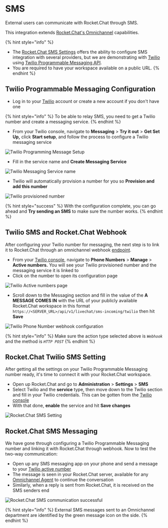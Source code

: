 # SMS

External users can communicate with Rocket.Chat through SMS.

This integration extends [Rocket.Chat's Omnichannel](../../omnichannel/) capabilities.

{% hint style="info" %}
* The [Rocket.Chat SMS Settings](../../administration/admin-panel/settings/sms.md) offers the ability to configure SMS integration with several providers, but we are demonstrating with [Twilio ](https://www.twilio.com/)using [Twilio Programmable Messaging API](https://www.twilio.com/messaging).
* You are required to have your workspace available on a public URL.
{% endhint %}

## Twilio Programmable Messaging Configuration

* Log in to your [Twilio](https://www.twilio.com/) account or create a new account if you don't have one

{% hint style="info" %}
To be able to relay SMS, you need to get a Twilio number and create a messaging service.
{% endhint %}

* From your Twilio console, navigate to **Messaging** > **Try it out** > **Get Set Up,** click **Start setup**, and follow the process to configure a Twilio messaging service

![Twilio Programming Message Setup](<../../../.gitbook/assets/Twilio Programming Message Setup.png>)

* Fill in the service name and **Create Messaging Service**

![Twilio Messaging Service name](<../../../.gitbook/assets/Twilio Messaging Service name>)

* Twilio will automatically provision a number for you so **Provision and add this number**

![Twilio provisioned number](<../../../.gitbook/assets/Twilio provisioned number>)

{% hint style="success" %}
With the configuration complete, you can go ahead and **Try sending an SMS** to make sure the number works.
{% endhint %}

## Twilio SMS and Rocket.Chat Webhook

After configuring your Twilio number for messaging, the next step is to link it to Rocket.Chat through an omnichannel webhook [endpoint](https://developer.rocket.chat/reference/api/rest-api/endpoints/omnichannel/omnichannel-endpoints/sms-incoming-twilio).

* From your [Twilio console](https://console.twilio.com/), navigate to **Phone Numbers** > **Manage** > **Active numbers.** You will see your Twilio provisioned number and the messaging service it is linked to
* Click on the number to open its configuration page

![Twilio Active numbers page](<../../../.gitbook/assets/Twilio Active numbers page>)

* Scroll down to the Messaging section and fill in the value of the **A MESSAGE COMES IN** with the URL of your publicly available Rocket.Chat workspace in this format `https://<SERVER_URL>/api/v1/livechat/sms-incoming/twilio` then hit **Save**

![Twilio Phone Number webhook configuration](<../../../.gitbook/assets/Twilio Phone Number webhook configuration>)

{% hint style="info" %}
Make sure the action type selected above is _`Webhook`_ and the method is _`HTTP POST`_
{% endhint %}

## Rocket.Chat Twilio SMS Setting

After getting all the settings on your Twilio Programmable Messaging number ready, it's time to connect it with your Rocket.Chat workspace.

* Open up Rocket.Chat and go to **Administration** > **Settings** > **SMS**
* Select Twilio and the **service** type, then move down to the Twilio section and fill in your Twilio credentials. This can be gotten from the [Twilio console](https://console.twilio.com/)
* With that done, **enable** the service and hit **Save changes**

![Rocket.Chat SMS Setting](<../../../.gitbook/assets/Rocket.Chat SMS Setting>)

## Rocket.Chat SMS Messaging

We have gone through configuring a Twilio Programmable Messaging number and linking it with Rocket.Chat through webhook. Now to test the two-way communication:

* Open up any SMS messaging app on your phone and send a message to your [Twilio active number](https://console.twilio.com/us1/develop/phone-numbers)
* The message is seen in your Rocket.Chat server, available for any [Omnichannel Agent](../../omnichannel/agents.md) to continue the conversation
* Similarly, when a reply is sent from Rocket.Chat, it is received on the SMS senders end

![Rocket.Chat SMS communication successful](<../../../.gitbook/assets/Rocket.Chat SMS communication successful>)

{% hint style="info" %}
External SMS messages sent to an Omnichannel department are identified by the green message icon on the side.
{% endhint %}
